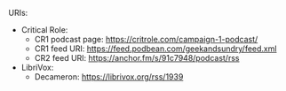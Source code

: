URIs:
* Critical Role:
  * CR1 podcast page: https://critrole.com/campaign-1-podcast/
  * CR1 feed URI: https://feed.podbean.com/geekandsundry/feed.xml
  * CR2 feed URI: https://anchor.fm/s/91c7948/podcast/rss
* LibriVox:
  * Decameron: https://librivox.org/rss/1939
